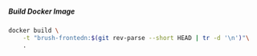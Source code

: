 ##### Build Docker Image
```bash
docker build \
    -t "brush-frontedn:$(git rev-parse --short HEAD | tr -d '\n')"\
    .
```